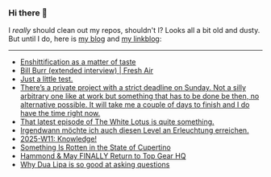 ### Hi there 👋

I _really_ should clean out my repos, shouldn't I? Looks all a bit old and dusty. But until I do, here is [my blog](https://lostfocus.de/) and [my linkblog](https://dominikschwind.com/links):

--- 

<!-- POST-LIST:START -->
- [Enshittification as a matter of taste](https://daverupert.com/2025/03/enshittification-has-a-flavor/)
- [Bill Burr &lpar;extended interview&rpar; | Fresh Air](https://www.youtube.com/watch?v=hXHsmnOrWAk)
- [Just a little test.](https://lostfocus.de/2025/03/18/just-a-little-test/)
- [There’s a private project with a strict deadline on Sunday. Not a silly arbitrary one like at work but something that has to be done be then, no alternative possible. It will take me a couple of days to finish and I do have the time right now.](https://lostfocus.de/2025/03/18/theres-a-private-project-with-a-strict-deadline-on-sunday-not-a-silly-arbitrary-one-like-at-work-but-something-that-has-to-be-done-be-then-no-alternative-possible-it-will-take-me-a-couple-of-days/)
- [That latest episode of The White Lotus is quite something.](https://lostfocus.de/2025/03/17/234454/)
- [Irgendwann möchte ich auch diesen Level an Erleuchtung erreichen.](https://lostfocus.de/2025/03/16/234443/)
- [2025-W11: Knowledge!](https://lostfocus.de/2025/03/16/2025-w11-knowledge/)
- [Something Is Rotten in the State of Cupertino](https://daringfireball.net/2025/03/something_is_rotten_in_the_state_of_cupertino)
- [Hammond &amp; May FINALLY Return to Top Gear HQ](https://www.youtube.com/watch?v=ut8EBdHTqrE)
- [Why Dua Lipa is so good at asking questions](https://www.youtube.com/watch?v=QN1rULxGHCA)
<!-- POST-LIST:END -->

<!--
**lostfocus/lostfocus** is a ✨ _special_ ✨ repository because its `README.md` (this file) appears on your GitHub profile.

Here are some ideas to get you started:

- 🔭 I’m currently working on ...
- 🌱 I’m currently learning ...
- 👯 I’m looking to collaborate on ...
- 🤔 I’m looking for help with ...
- 💬 Ask me about ...
- 📫 How to reach me: ...
- 😄 Pronouns: ...
- ⚡ Fun fact: ...
-->
